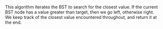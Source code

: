 This algorithm iterates the BST to search for the closest value. If the current BST node has a value greater than target, then we go left, otherwise right. We keep track of the closest value encountered throughout, and return it at the end.
